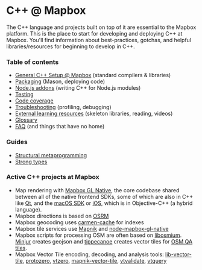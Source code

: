 # C++ @ Mapbox

The C++ language and projects built on top of it are essential to the Mapbox platform. This is the place to start for developing and deploying C++ at Mapbox. You'll find information about best-practices, gotchas, and helpful libraries/resources for beginning to develop in C++.

### Table of contents

- [General C++ Setup @ Mapbox](docs/general.md) (standard compilers & libraries)
- [Packaging](docs/packaging.md) (Mason, deploying code)
- [Node.js addons](node-cpp.md) (writing C++ for Node.js modules)
- [Testing](docs/testing.md)
- [Code coverage](docs/coverage.md)
- [Troubleshooting](docs/troubleshooting.md) (profiling, debugging)
- [External learning resources](docs/learning-resources.md) (skeleton libraries, reading, videos)
- [Glossary](glossary.md)
- [FAQ](docs/faq.md) (and things that have no home)

### Guides

- [Structural metaprogramming](docs/structural-metaprogramming.md)
- [Strong types](docs/strong_types.md)

### Active C++ projects at Mapbox

- Map rendering with [Mapbox GL Native](https://github.com/mapbox/mapbox-gl-native), the core codebase shared between all of the native frontend SDKs, some of which are also in C++ like [Qt](https://github.com/mapbox/mapbox-gl-native/tree/master/platform/qt/), and the [macOS SDK](https://github.com/mapbox/mapbox-gl-native/tree/master/platform/macos/) or  [iOS](https://github.com/mapbox/mapbox-gl-native/blob/master/platform/ios/), which is in Objective-C++ (a hybrid language).
- Mapbox directions is based on [OSRM](https://github.com/Project-OSRM/osrm-backend)
- Mapbox geocoding uses [carmen-cache](https://github.com/mapbox/carmen-cache) for indexes
- Mapbox tile services use [Mapnik](https://github.com/mapnik/mapnik) and [node-mapbox-gl-native](https://github.com/mapbox/mapbox-gl-native/tree/master/platform/node)
- Mapbox scripts for processing OSM are often based on [libosmium](https://github.com/osmcode/libosmium). [Minjur](https://github.com/mapbox/minjur) creates geojson and [tippecanoe](https://github.com/mapbox/tippecanoe) creates vector tiles for [OSM QA tiles](https://osmlab.github.io/osm-qa-tiles/).
- Mapbox Vector Tile encoding, decoding, and analysis tools: [lib-vector-tile](https://github.com/mapbox/vector-tile), [protozero](https://github.com/mapbox/protozero), [vtzero](https://github.com/mapbox/vtzero), [mapnik-vector-tile](https://github.com/mapbox/mapnik-vector-tile), [vtvalidate](https://github.com/mapbox/vtvalidate), [vtquery](https://github.com/mapbox/vtquery)
